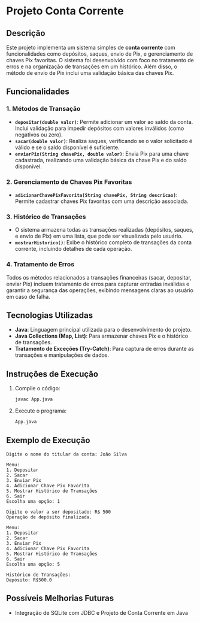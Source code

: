 # Projeto Conta Corrente

## Descrição
Este projeto implementa um sistema simples de **conta corrente** com funcionalidades como depósitos, saques, envio de Pix, e gerenciamento de chaves Pix favoritas. O sistema foi desenvolvido com foco no tratamento de erros e na organização de transações em um histórico. Além disso, o método de envio de Pix inclui uma validação básica das chaves Pix.

## Funcionalidades

### 1. **Métodos de Transação**
- **`depositar(double valor)`**: Permite adicionar um valor ao saldo da conta. Inclui validação para impedir depósitos com valores inválidos (como negativos ou zero).
- **`sacar(double valor)`**: Realiza saques, verificando se o valor solicitado é válido e se o saldo disponível é suficiente.
- **`enviarPix(String chavePix, double valor)`**: Envia Pix para uma chave cadastrada, realizando uma validação básica da chave Pix e do saldo disponível.

### 2. **Gerenciamento de Chaves Pix Favoritas**
- **`adicionarChavePixFavorita(String chavePix, String descricao)`**: Permite cadastrar chaves Pix favoritas com uma descrição associada.

### 3. **Histórico de Transações**
- O sistema armazena todas as transações realizadas (depósitos, saques, e envio de Pix) em uma lista, que pode ser visualizada pelo usuário.
- **`mostrarHistorico()`**: Exibe o histórico completo de transações da conta corrente, incluindo detalhes de cada operação.

### 4. **Tratamento de Erros**
Todos os métodos relacionados a transações financeiras (sacar, depositar, enviar Pix) incluem tratamento de erros para capturar entradas inválidas e garantir a segurança das operações, exibindo mensagens claras ao usuário em caso de falha.

## Tecnologias Utilizadas
- **Java**: Linguagem principal utilizada para o desenvolvimento do projeto.
- **Java Collections (Map, List)**: Para armazenar chaves Pix e o histórico de transações.
- **Tratamento de Exceções (Try-Catch)**: Para captura de erros durante as transações e manipulações de dados.

## Instruções de Execução
1. Compile o código:
   ```bash
   javac App.java
   ```
2. Execute o programa:
   ```bash
   App.java
   ```
## Exemplo de Execução
```text
Digite o nome do titular da conta: João Silva

Menu:
1. Depositar
2. Sacar
3. Enviar Pix
4. Adicionar Chave Pix Favorita
5. Mostrar Histórico de Transações
6. Sair
Escolha uma opção: 1

Digite o valor a ser depositado: R$ 500
Operação de depósito finalizada.

Menu:
1. Depositar
2. Sacar
3. Enviar Pix
4. Adicionar Chave Pix Favorita
5. Mostrar Histórico de Transações
6. Sair
Escolha uma opção: 5

Histórico de Transações:
Depósito: R$500.0
```

## Possíveis Melhorias Futuras
- Integração de SQLite com JDBC e Projeto de Conta Corrente em Java
